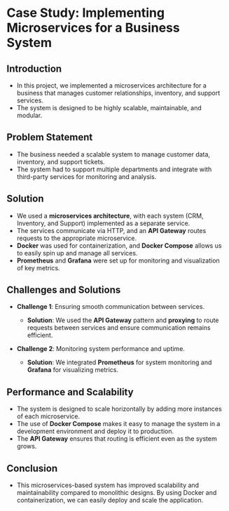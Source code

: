 # Case Study: Implementing Microservices for a Business System

## Introduction
- In this project, we implemented a microservices architecture for a business that manages customer relationships, inventory, and support services.
- The system is designed to be highly scalable, maintainable, and modular.

## Problem Statement
- The business needed a scalable system to manage customer data, inventory, and support tickets.
- The system had to support multiple departments and integrate with third-party services for monitoring and analysis.

## Solution
- We used a **microservices architecture**, with each system (CRM, Inventory, and Support) implemented as a separate service.
- The services communicate via HTTP, and an **API Gateway** routes requests to the appropriate microservice.
- **Docker** was used for containerization, and **Docker Compose** allows us to easily spin up and manage all services.
- **Prometheus** and **Grafana** were set up for monitoring and visualization of key metrics.

## Challenges and Solutions
- **Challenge 1**: Ensuring smooth communication between services.
  - **Solution**: We used the **API Gateway** pattern and **proxying** to route requests between services and ensure communication remains efficient.
  
- **Challenge 2**: Monitoring system performance and uptime.
  - **Solution**: We integrated **Prometheus** for system monitoring and **Grafana** for visualizing metrics.
  
## Performance and Scalability
- The system is designed to scale horizontally by adding more instances of each microservice.
- The use of **Docker Compose** makes it easy to manage the system in a development environment and deploy it to production.
- The **API Gateway** ensures that routing is efficient even as the system grows.

## Conclusion
- This microservices-based system has improved scalability and maintainability compared to monolithic designs. By using Docker and containerization, we can easily deploy and scale the application.
